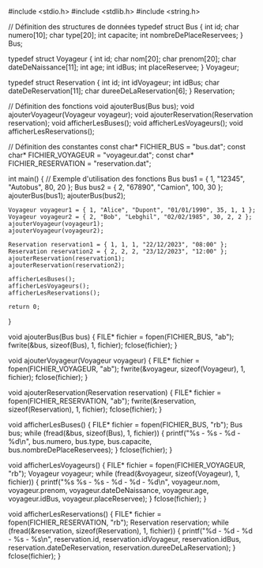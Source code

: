#include <stdio.h>
#include <stdlib.h>
#include <string.h>

// Définition des structures de données
typedef struct Bus {
    int id;
    char numero[10];
    char type[20];
    int capacite;
    int nombreDePlaceReservees;
} Bus;

typedef struct Voyageur {
    int id;
    char nom[20];
    char prenom[20];
    char dateDeNaissance[11];
    int age;
    int idBus;
    int placeReservee;
} Voyageur;

typedef struct Reservation {
    int id;
    int idVoyageur;
    int idBus;
    char dateDeReservation[11];
    char dureeDeLaReservation[6];
} Reservation;

// Définition des fonctions
void ajouterBus(Bus bus);
void ajouterVoyageur(Voyageur voyageur);
void ajouterReservation(Reservation reservation);
void afficherLesBuses();
void afficherLesVoyageurs();
void afficherLesReservations();

// Définition des constantes
const char* FICHIER_BUS = "bus.dat";
const char* FICHIER_VOYAGEUR = "voyageur.dat";
const char* FICHIER_RESERVATION = "reservation.dat";

int main() {
    // Exemple d'utilisation des fonctions
    Bus bus1 = { 1, "12345", "Autobus", 80, 20 };
    Bus bus2 = { 2, "67890", "Camion", 100, 30 };
    ajouterBus(bus1);
    ajouterBus(bus2);

    Voyageur voyageur1 = { 1, "Alice", "Dupont", "01/01/1990", 35, 1, 1 };
    Voyageur voyageur2 = { 2, "Bob", "Lebghil", "02/02/1985", 30, 2, 2 };
    ajouterVoyageur(voyageur1);
    ajouterVoyageur(voyageur2);

    Reservation reservation1 = { 1, 1, 1, "22/12/2023", "08:00" };
    Reservation reservation2 = { 2, 2, 2, "23/12/2023", "12:00" };
    ajouterReservation(reservation1);
    ajouterReservation(reservation2);

    afficherLesBuses();
    afficherLesVoyageurs();
    afficherLesReservations();

    return 0;
}

void ajouterBus(Bus bus) {
    FILE* fichier = fopen(FICHIER_BUS, "ab");
    fwrite(&bus, sizeof(Bus), 1, fichier);
    fclose(fichier);
}

void ajouterVoyageur(Voyageur voyageur) {
    FILE* fichier = fopen(FICHIER_VOYAGEUR, "ab");
    fwrite(&voyageur, sizeof(Voyageur), 1, fichier);
    fclose(fichier);
}

void ajouterReservation(Reservation reservation) {
    FILE* fichier = fopen(FICHIER_RESERVATION, "ab");
    fwrite(&reservation, sizeof(Reservation), 1, fichier);
    fclose(fichier);
}

void afficherLesBuses() {
    FILE* fichier = fopen(FICHIER_BUS, "rb");
    Bus bus;
    while (fread(&bus, sizeof(Bus), 1, fichier)) {
        printf("%s - %s - %d - %d\n", bus.numero, bus.type, bus.capacite, bus.nombreDePlaceReservees);
    }
    fclose(fichier);
}

void afficherLesVoyageurs() {
    FILE* fichier = fopen(FICHIER_VOYAGEUR, "rb");
    Voyageur voyageur;
    while (fread(&voyageur, sizeof(Voyageur), 1, fichier)) {
        printf("%s %s - %s - %d - %d - %d\n", voyageur.nom, voyageur.prenom, voyageur.dateDeNaissance, voyageur.age, voyageur.idBus, voyageur.placeReservee);
    }
    fclose(fichier);
}

void afficherLesReservations() {
    FILE* fichier = fopen(FICHIER_RESERVATION, "rb");
    Reservation reservation;
    while (fread(&reservation, sizeof(Reservation), 1, fichier)) {
        printf("%d - %d - %d - %s - %s\n", reservation.id, reservation.idVoyageur, reservation.idBus, reservation.dateDeReservation, reservation.dureeDeLaReservation);
    }
    fclose(fichier);
}
